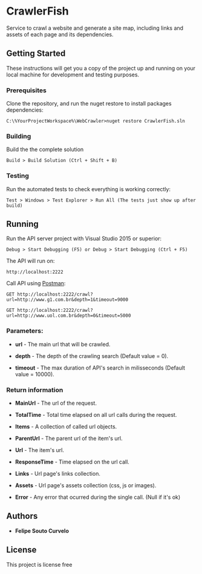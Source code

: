 # CrawlerFish

Service to crawl a website and generate a site map, including links and assets of each page and its dependencies.

## Getting Started

These instructions will get you a copy of the project up and running on your local machine for development and testing purposes.

### Prerequisites

Clone the repository, and run the nuget restore to install packages dependencies:

```
C:\%YourProjectWorkspace%\WebCrawler>nuget restore CrawlerFish.sln
```

### Building

Build the the complete solution

```
Build > Build Solution (Ctrl + Shift + B)
```

### Testing

Run the automated tests to check everything is working correctly:

```
Test > Windows > Test Explorer > Run All (The tests just show up after build)
```

## Running

Run the API server project with Visual Studio 2015 or superior:

```
Debug > Start Debugging (F5) or Debug > Start Debugging (Ctrl + F5)
```

The API will run on:

```
http://localhost:2222
```

Call API using [Postman](https://www.getpostman.com/):

```
GET http://localhost:2222/crawl?url=http://www.g1.com.br&depth=1&timeout=9000
```

```
GET http://localhost:2222/crawl?url=http://www.uol.com.br&depth=0&timeout=5000
```

### Parameters:

* **url** - The main url that will be crawled.

* **depth** - The depth of the crawling search (Default value = 0).

* **timeout** - The max duration of API's search in milisseconds (Default value = 10000).

### Return information

* **MainUrl** - The url of the request.

* **TotalTime** - Total time elapsed on all url calls during the request.

* **Items** - A collection of called url objects.

* **ParentUrl** - The parent url of the item's url.

* **Url** - The item's url.

* **ResponseTime** - Time elapsed on the  url call.

* **Links** - Url page's links collection.

* **Assets** - Url page's assets collection (css, js or images).

* **Error** - Any error that ocurred during the single call. (Null if it's ok)

## Authors

* **Felipe Souto Curvelo**

## License

This project is license free
